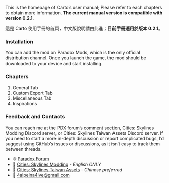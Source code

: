 This is the homepage of Carto’s user manual; Please refer to each chapters to obtain more information. **The current manual version is compatible with version 0.2.1**.

這是 Carto 使用手冊的首頁，中文版說明請由此進；**目前手冊適用於版本 0.2.1**。

### Installation

You can add the mod on Paradox Mods, which is the only official distribution channel. Once you launch the game, the mod should be downloaded to your device and start installing.

### Chapters

1. General Tab
2. Custom Export Tab
3. Miscellaneous Tab
4. Inspirations

### Feedback and Contacts

You can reach me at the PDX forum’s comment section, Cities: Skylines Modding Discord server, or Cities: Skylines Taiwan Assets Discord server. If you need to start a more in-depth discussion or report complicated bugs, I’d suggest using GitHub’s issues or discussions, as it isn’t easy to track them between threads.

* 🌐 [Paradox Forum](about:blank)
* 🛜 [Cities: Skylines Modding](https://discord.gg/HTav7ARPs2) - *English ONLY*
* 🛜 [Cities: Skylines Taiwan Assets](https://discord.gg/Gz4K66jT64) - *Chinese preferred*
* 📧 [4alpelna4lve@gmail.com](mailto:4alpelna4lve@gmail.com)